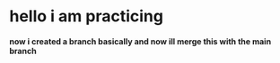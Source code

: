 # hello i am practicing


<h4>now i created a branch basically and now ill merge this with the main branch</h4>